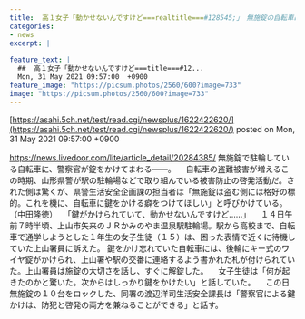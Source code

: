 ```yaml
---
title:  高１女子「動かせないんですけど===realtitle===#128545;」　無施錠の自転車に錠かけてまわる警官の嫌がらせが話題に…  
categories:
- news
excerpt: |
  
feature_text: |
  ##  高１女子「動かせないんですけど===title===#12...
  Mon, 31 May 2021 09:57:00  +0900
feature_image: "https://picsum.photos/2560/600?image=733"
image: "https://picsum.photos/2560/600?image=733"
---
```


[https://asahi.5ch.net/test/read.cgi/newsplus/1622422620/](https://asahi.5ch.net/test/read.cgi/newsplus/1622422620/)
posted on Mon, 31 May 2021 09:57:00  +0900

<!--more-->

https://news.livedoor.com/lite/article_detail/20284385/ 無施錠で駐輪している自転車に、警察官が錠をかけてまわる——。 　自転車の盗難被害が増えるこの時期、山形県警が駅の駐輪場などで取り組んでいる被害防止の啓発活動だ。された側は驚くが、県警生活安全企画課の担当者は「無施錠は盗む側には格好の標的。これを機に、自転車に鍵をかける癖をつけてほしい」と呼びかけている。（中田隆徳） 　「鍵がかけられていて、動かせないんですけど……」 　１４日午前７時半頃、上山市矢来のＪＲかみのやま温泉駅駐輪場。駅から高校まで、自転車で通学しようとした１年生の女子生徒（１５）は、困った表情で近くに待機していた上山署員に訴えた。 鍵をかけ忘れていた自転車には、後輪にキー式のワイヤ錠がかけられ、上山署や駅の交番に連絡するよう書かれた札が付けられていた。上山署員は施錠の大切さを話し、すぐに解錠した。 　女子生徒は「何が起きたのかと驚いた。次からはしっかり鍵をかけたい」と話していた。 　この日無施錠の１０台をロックした、同署の渡辺洋司生活安全課長は「警察官による鍵かけは、防犯と啓発の両方を兼ねることができる」と話す。
